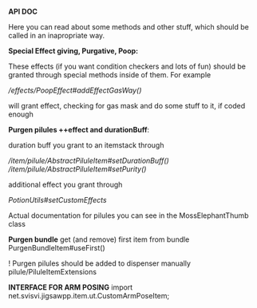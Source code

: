 **API DOC**

Here you can read about some methods and other stuff, which should be called in an inapropriate way.

**Special Effect giving, Purgative, Poop:**

These effects (if you want condition checkers and lots of fun) should be granted through special methods inside of them.
For example

*/effects/PoopEffect#addEffectGasWay()* 

will grant effect, checking for gas mask and do some stuff to it, if coded enough


**Purgen pilules ++effect and durationBuff**:

duration buff you grant to an itemstack through

*/item/pilule/AbstractPiluleItem#setDurationBuff()*
*/item/pilule/AbstractPiluleItem#setPurity()*

additional effect you grant through 

*PotionUtils#setCustomEffects*

Actual documentation for pilules you can see in the MossElephantThumb class

**Purgen bundle**
get (and remove) first item from bundle
PurgenBundleItem#useFirst()



! Purgen pilules should be added to dispenser manually
pilule/PiluleItemExtensions

**INTERFACE FOR ARM POSING**
import net.svisvi.jigsawpp.item.ut.CustomArmPoseItem;